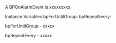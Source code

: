 A BPOnAlarmEvent is xxxxxxxxx.

Instance Variables
	bpForUntilGroup:		<Object>
	bpRepeatEvery:		<Object>

bpForUntilGroup
	- xxxxx

bpRepeatEvery
	- xxxxx
